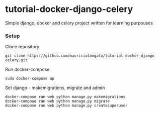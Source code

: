 # tutorial-docker-django-celery

Simple django, docker and celery project written for learning purpouses

### Setup

Clone repository

    git clone https://github.com/mauriciolongato/tutorial-docker-django-celery.git

Run docker-compose
    
    sudo docker-compose up
    
Set django - makemigrations, migrate and admin
    
    docker-compose run web python manage.py makemigrations
    docker-compose run web python manage.py migrate
    docker-compose run web python manage.py createsuperuser